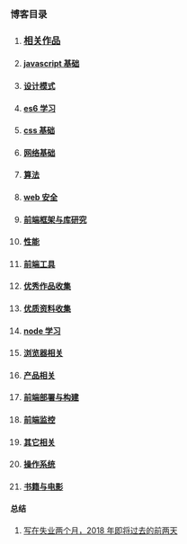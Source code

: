 ### 博客目录

1. ### [相关作品](https://github.com/ftTony/explame)
1. #### [javascript 基础](https://github.com/ftTony/blog/tree/master/javascript)
1. #### [设计模式](https://github.com/ftTony/blog/tree/master/%E8%AE%BE%E8%AE%A1%E6%A8%A1%E5%BC%8F)
1. #### [es6 学习](https://github.com/ftTony/blog/tree/master/es6)
1. #### [css 基础](https://github.com/ftTony/blog/tree/master/css)
1. #### [网络基础](https://github.com/ftTony/blog/tree/master/%E7%BD%91%E7%BB%9C)
1. #### [算法](https://github.com/ftTony/blog/tree/master/%E7%AE%97%E6%B3%95%E4%B8%8E%E6%95%B0%E6%8D%AE%E7%BB%93%E6%9E%84)
1. #### [web 安全](https://github.com/ftTony/blog/tree/master/web%E5%AE%89%E5%85%A8)
1. #### [前端框架与库研究](https://github.com/ftTony/blog/tree/master/%E5%89%8D%E7%AB%AF%E6%A1%86%E6%9E%B6)
1. #### [性能](https://github.com/ftTony/blog/tree/master/%E6%80%A7%E8%83%BD)
1. #### [前端工具](https://github.com/ftTony/blog/tree/master/%E5%89%8D%E7%AB%AF%E5%B7%A5%E5%85%B7)
1. #### [优秀作品收集](https://github.com/ftTony/blog/tree/master/%E4%BC%98%E7%A7%80%E4%BD%9C%E5%93%81%E6%94%B6%E9%9B%86)
1. #### [优质资料收集](https://github.com/ftTony/blog/tree/master/%E4%BC%98%E8%B4%A8%E8%B5%84%E6%96%99%E6%94%B6%E9%9B%86)
1. #### [node 学习](https://github.com/ftTony/blog/tree/master/nodejs)
1. #### [浏览器相关](https://github.com/ftTony/blog/tree/master/%E6%B5%8F%E8%A7%88%E5%99%A8)
1. #### [产品相关](https://github.com/ftTony/blog/tree/master/%E4%BA%A7%E5%93%81%E7%9B%B8%E5%85%B3)
1. #### [前端部署与构建](https://github.com/ftTony/blog/tree/master/%E5%89%8D%E7%AB%AF%E9%83%A8%E7%BD%B2%E4%B8%8E%E6%9E%84%E5%BB%BA)
1. #### [前端监控](https://github.com/ftTony/blog/tree/master/%E6%80%A7%E8%83%BD)
1. #### [其它相关](https://github.com/ftTony/blog/tree/master/%E5%85%B6%E5%AE%83)
1. #### [操作系统](https://github.com/ftTony/blog/tree/master/%E6%93%8D%E4%BD%9C%E7%B3%BB%E7%BB%9F)
1. #### [书籍与电影](https://github.com/overnewfe/book)

#### 总结

1. [写在失业两个月，2018 年即将过去的前两天](https://github.com/ftTony/blog/issues/17)
